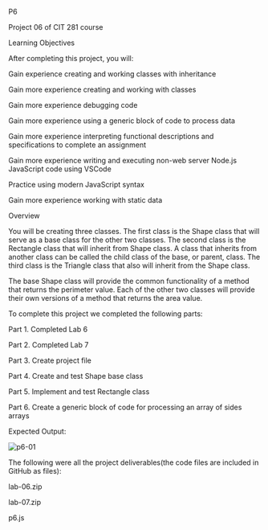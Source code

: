 P6

Project 06 of CIT 281 course

Learning Objectives

After completing this project, you will:

Gain experience creating and working classes with inheritance

Gain more experience creating and working with classes

Gain more experience debugging code

Gain more experience using a generic block of code to process data

Gain more experience interpreting functional descriptions and specifications to complete an assignment

Gain more experience writing and executing non-web server Node.js JavaScript code using VSCode

Practice using modern JavaScript syntax

Gain more experience working with static data

Overview

You will be creating three classes. The first class is the Shape class that will serve as a base class for the other two classes. The second class is the Rectangle class that will inherit from Shape class. A class that inherits from another class can be called the child class of the base, or parent, class. The third class is the Triangle class that also will inherit from the Shape class.

The base Shape class will provide the common functionality of a method that returns the perimeter value. Each of the other two classes will provide their own versions of a method that returns the area value. 

To complete this project we completed the following parts:

Part 1. Completed Lab 6

Part 2. Completed Lab 7

Part 3. Create project file

Part 4. Create and test Shape base class

Part 5. Implement and test Rectangle class

Part 6. Create a generic block of code for processing an array of sides arrays

Expected Output:

![p6-01](https://github.com/isigala4/cit281-p6/assets/133719793/069a1864-1ccf-458f-b74d-0ca5bd67749a)


The following were all the project deliverables(the code files are included in GitHub as files):

lab-06.zip

lab-07.zip

p6.js

